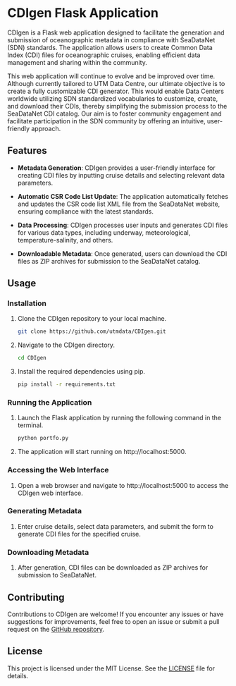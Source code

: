 # CDIgen Flask Application

CDIgen is a Flask web application designed to facilitate the generation and submission of oceanographic metadata in compliance with SeaDataNet (SDN) standards. The application allows users to create Common Data Index (CDI) files for oceanographic cruises, enabling efficient data management and sharing within the community.

This web application will continue to evolve and be improved over time. Although currently tailored to UTM Data Centre, our ultimate objective is to create a fully customizable CDI generator. This would enable Data Centers worldwide utilizing SDN standardized vocabularies to customize, create, and download their CDIs, thereby simplifying the submission process to the SeaDataNet CDI catalog. Our aim is to foster community engagement and facilitate participation in the SDN community by offering an intuitive, user-friendly approach.

## Features

- **Metadata Generation**: CDIgen provides a user-friendly interface for creating CDI files by inputting cruise details and selecting relevant data parameters.
  
- **Automatic CSR Code List Update**: The application automatically fetches and updates the CSR code list XML file from the SeaDataNet website, ensuring compliance with the latest standards.
  
- **Data Processing**: CDIgen processes user inputs and generates CDI files for various data types, including underway, meteorological, temperature-salinity, and others.
  
- **Downloadable Metadata**: Once generated, users can download the CDI files as ZIP archives for submission to the SeaDataNet catalog.

## Usage

### Installation

1. Clone the CDIgen repository to your local machine.
   ```bash
   git clone https://github.com/utmdata/CDIgen.git
   ```

2. Navigate to the CDIgen directory.
   ```bash
   cd CDIgen
   ```

3. Install the required dependencies using pip.
   ```bash
   pip install -r requirements.txt
   ```

### Running the Application

1. Launch the Flask application by running the following command in the terminal.
   ```bash
   python portfo.py
   ```

2. The application will start running on http://localhost:5000.

### Accessing the Web Interface

1. Open a web browser and navigate to http://localhost:5000 to access the CDIgen web interface.

### Generating Metadata

1. Enter cruise details, select data parameters, and submit the form to generate CDI files for the specified cruise.

### Downloading Metadata

1. After generation, CDI files can be downloaded as ZIP archives for submission to SeaDataNet.

## Contributing

Contributions to CDIgen are welcome! If you encounter any issues or have suggestions for improvements, feel free to open an issue or submit a pull request on the [GitHub repository](https://github.com/utmdata/CDIgen).

## License

This project is licensed under the MIT License. See the [LICENSE](LICENSE) file for details.
